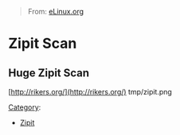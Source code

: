 > From: [eLinux.org](http://eLinux.org/Zipit_Scan "http://eLinux.org/Zipit_Scan")


# Zipit Scan



## Huge Zipit Scan

[http://rikers.org/](http://rikers.org/) tmp/zipit.png


[Category](http://eLinux.org/Special:Categories "Special:Categories"):

-   [Zipit](http://eLinux.org/Category:Zipit "Category:Zipit")

